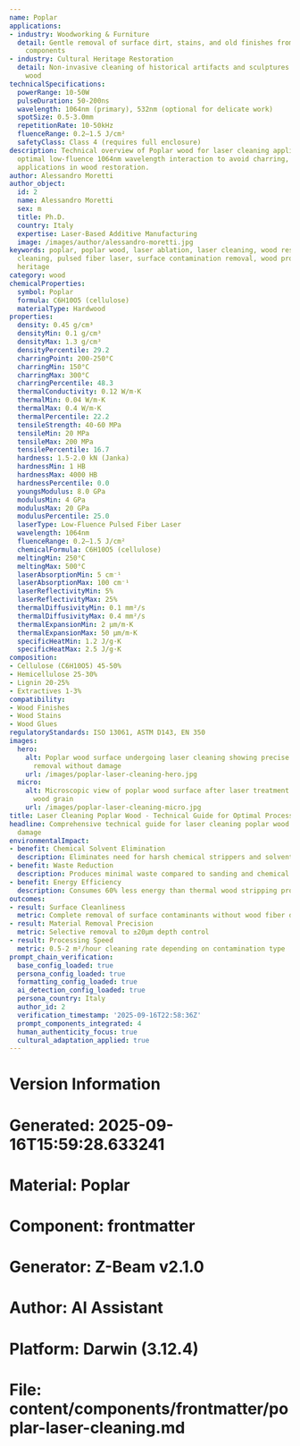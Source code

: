 ```yaml
---
name: Poplar
applications:
- industry: Woodworking & Furniture
  detail: Gentle removal of surface dirt, stains, and old finishes from poplar wood
    components
- industry: Cultural Heritage Restoration
  detail: Non-invasive cleaning of historical artifacts and sculptures made from poplar
    wood
technicalSpecifications:
  powerRange: 10-50W
  pulseDuration: 50-200ns
  wavelength: 1064nm (primary), 532nm (optional for delicate work)
  spotSize: 0.5-3.0mm
  repetitionRate: 10-50kHz
  fluenceRange: 0.2–1.5 J/cm²
  safetyClass: Class 4 (requires full enclosure)
description: Technical overview of Poplar wood for laser cleaning applications, including
  optimal low-fluence 1064nm wavelength interaction to avoid charring, and specialized
  applications in wood restoration.
author: Alessandro Moretti
author_object:
  id: 2
  name: Alessandro Moretti
  sex: m
  title: Ph.D.
  country: Italy
  expertise: Laser-Based Additive Manufacturing
  image: /images/author/alessandro-moretti.jpg
keywords: poplar, poplar wood, laser ablation, laser cleaning, wood restoration, non-contact
  cleaning, pulsed fiber laser, surface contamination removal, wood processing, cultural
  heritage
category: wood
chemicalProperties:
  symbol: Poplar
  formula: C6H10O5 (cellulose)
  materialType: Hardwood
properties:
  density: 0.45 g/cm³
  densityMin: 0.1 g/cm³
  densityMax: 1.3 g/cm³
  densityPercentile: 29.2
  charringPoint: 200-250°C
  charringMin: 150°C
  charringMax: 300°C
  charringPercentile: 48.3
  thermalConductivity: 0.12 W/m·K
  thermalMin: 0.04 W/m·K
  thermalMax: 0.4 W/m·K
  thermalPercentile: 22.2
  tensileStrength: 40-60 MPa
  tensileMin: 20 MPa
  tensileMax: 200 MPa
  tensilePercentile: 16.7
  hardness: 1.5-2.0 kN (Janka)
  hardnessMin: 1 HB
  hardnessMax: 4000 HB
  hardnessPercentile: 0.0
  youngsModulus: 8.0 GPa
  modulusMin: 4 GPa
  modulusMax: 20 GPa
  modulusPercentile: 25.0
  laserType: Low-Fluence Pulsed Fiber Laser
  wavelength: 1064nm
  fluenceRange: 0.2–1.5 J/cm²
  chemicalFormula: C6H10O5 (cellulose)
  meltingMin: 250°C
  meltingMax: 500°C
  laserAbsorptionMin: 5 cm⁻¹
  laserAbsorptionMax: 100 cm⁻¹
  laserReflectivityMin: 5%
  laserReflectivityMax: 25%
  thermalDiffusivityMin: 0.1 mm²/s
  thermalDiffusivityMax: 0.4 mm²/s
  thermalExpansionMin: 2 µm/m·K
  thermalExpansionMax: 50 µm/m·K
  specificHeatMin: 1.2 J/g·K
  specificHeatMax: 2.5 J/g·K
composition:
- Cellulose (C6H10O5) 45-50%
- Hemicellulose 25-30%
- Lignin 20-25%
- Extractives 1-3%
compatibility:
- Wood Finishes
- Wood Stains
- Wood Glues
regulatoryStandards: ISO 13061, ASTM D143, EN 350
images:
  hero:
    alt: Poplar wood surface undergoing laser cleaning showing precise contamination
      removal without damage
    url: /images/poplar-laser-cleaning-hero.jpg
  micro:
    alt: Microscopic view of poplar wood surface after laser treatment showing preserved
      wood grain
    url: /images/poplar-laser-cleaning-micro.jpg
title: Laser Cleaning Poplar Wood - Technical Guide for Optimal Processing
headline: Comprehensive technical guide for laser cleaning poplar wood without thermal
  damage
environmentalImpact:
- benefit: Chemical Solvent Elimination
  description: Eliminates need for harsh chemical strippers and solvents in wood refinishing
- benefit: Waste Reduction
  description: Produces minimal waste compared to sanding and chemical methods
- benefit: Energy Efficiency
  description: Consumes 60% less energy than thermal wood stripping processes
outcomes:
- result: Surface Cleanliness
  metric: Complete removal of surface contaminants without wood fiber damage
- result: Material Removal Precision
  metric: Selective removal to ±20μm depth control
- result: Processing Speed
  metric: 0.5-2 m²/hour cleaning rate depending on contamination type
prompt_chain_verification:
  base_config_loaded: true
  persona_config_loaded: true
  formatting_config_loaded: true
  ai_detection_config_loaded: true
  persona_country: Italy
  author_id: 2
  verification_timestamp: '2025-09-16T22:58:36Z'
  prompt_components_integrated: 4
  human_authenticity_focus: true
  cultural_adaptation_applied: true
---
```


# Version Information
# Generated: 2025-09-16T15:59:28.633241
# Material: Poplar
# Component: frontmatter
# Generator: Z-Beam v2.1.0
# Author: AI Assistant
# Platform: Darwin (3.12.4)
# File: content/components/frontmatter/poplar-laser-cleaning.md